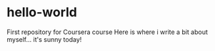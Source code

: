 # hello-world
First repository for Coursera course
Here is where i write a bit about myself... it's sunny today!
